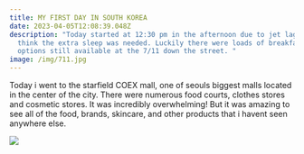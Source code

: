 ```yaml
---
title: MY FIRST DAY IN SOUTH KOREA
date: 2023-04-05T12:08:39.048Z
description: "Today started at 12:30 pm in the afternoon due to jet lag, but I
  think the extra sleep was needed. Luckily there were loads of breakfast
  options still available at the 7/11 down the street. "
image: /img/711.jpg
---
```

Today i went to the starfield COEX mall, one of seouls biggest malls located in the center of the city. There were numerous food courts, clothes stores and cosmetic stores. It was incredibly overwhelming! But it was amazing to see all of the food, brands, skincare, and other products that i havent seen anywhere else.

![](/img/coex.jpg)